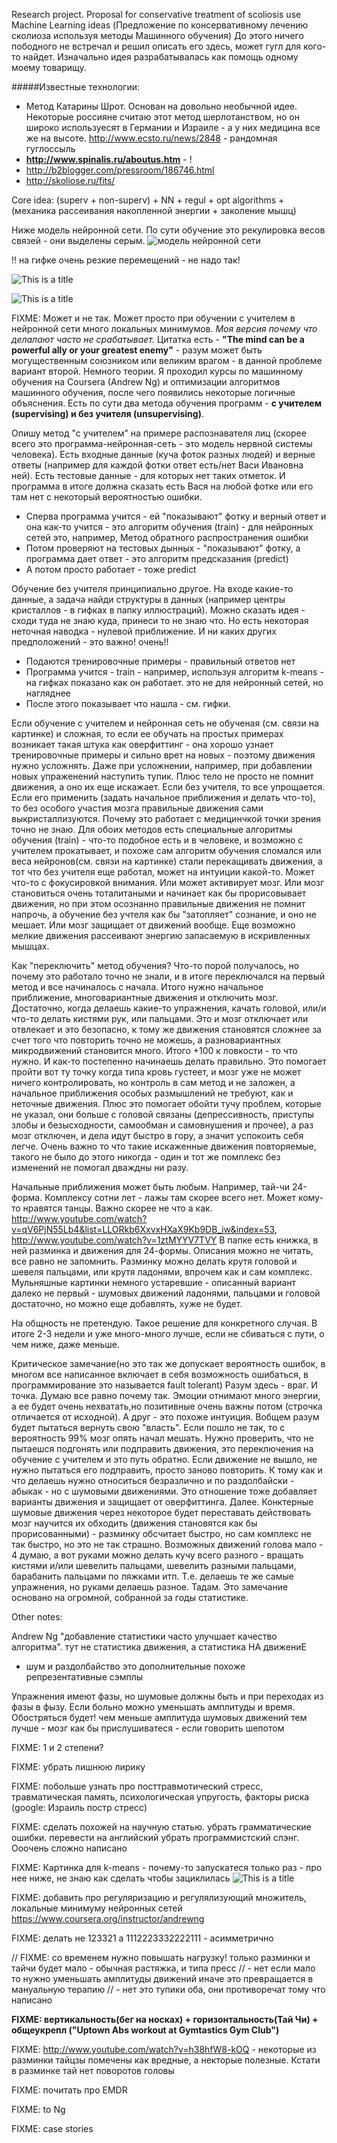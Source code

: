 Research project. Proposal for conservative treatment of scoliosis use Machine Learning ideas
(Предложение по консервативному лечению сколиоза используя методы Машинного обучения)
До этого ничего пободного не встречал и решил описать его здесь, может гугл для кого-то найдет. Изначально идея разрабатывалась как помощь одному моему товарищу.

#####Известные технологии:
- Метод Катарины Шрот. Основан на довольно необычной идее. Некоторые россияне считаю этот метод шерлотанством, но он 
широко используесят в Германии и Израиле - а у них медицина все же на высоте. http://www.ecsto.ru/news/2848 - рандомная гуглоссыль
- **http://www.spinalis.ru/aboutus.htm** - !
- http://b2blogger.com/pressroom/186746.html
- http://skoliose.ru/fits/

Core idea: (superv + non-superv) + NN + regul + opt algorithms + (механика рассеивания накопленной энергии + заколение мышц)

Ниже модель нейронной сети. По сути обучение это рекулировка весов связей - они выделены серым.
![модель нейронной сети](imgs/km_perceptron_01.jpg)

!! на гифке очень резкие перемещений - не надо так!

![This is a title](imgs/left.gif)

![This is a title](imgs/1.jpeg)

FIXME: Может и не так. Может просто при обучении с учителем в нейронной сети много локальных минимумов.
*Моя версия почему что делалают часто не срабатывает.* Цитатка есть - **"The mind can be a powerful ally or
your greatest enemy"** - разум может быть могущественным союзником или великим врагом - в 
данной проблеме вариант второй. Немного теории. Я проходил курсы по машинному обучения на Coursera (Andrew Ng) и оптимизации алгоритмов машинного обучения, после чего появились некоторые логичные объяснения. Есть по сути два 
метода обучения программ - **с учителем (supervising) и без учителя (unsupervising)**. 

Опишу метод "с учителем" на примере распознавателя лиц (скорее всего это программа-нейронная-сеть - это модель нервной системы человека). Есть входные данные (куча фоток разных людей) и верные ответы (например для каждой фотки ответ есть/нет Васи Ивановна ней). Есть тестовые данные - для которых нет таких отметок. И программа в итоге должна сказать есть Вася на любой фотке или его там нет с некоторый вероятностью ошибки.
- Сперва программа учится - ей "показывают" фотку и верный ответ и она как-то учится - 
это алгоритм обучения (train) - для нейронных сетей это, например, 
Метод обратного распространения ошибки
- Потом проверяют на тестовых дынных - "показывают" фотку, а программа дает ответ - 
это алгоритм предсказания (predict)
- А потом просто работает - тоже predict

Обучение без учителя принципиально другое. На входе какие-то данные, а задача найди структуры в 
данных (например центры кристаллов - в гифках в папку иллюстраций). Можно сказать идея - 
сходи туда не знаю куда, принеси то не знаю что. Но есть некоторая неточная наводка - 
нулевой приближение. И ни каких других предположений - это важно! очень!!
- Подаются тренировочные примеры - правильный ответов нет
- Программа учится - train - например, используя алгоритм k-means - на гифках показано как он работает.
это не для нейронный сетей, но нагляднее
- После этого показывает что нашла - см. гифки.

Если обучение с учителем и нейронная сеть не обученая (см. связи на картинке) и сложная, то если ее обучать на 
простых примерах возникает такая штука как оверфиттинг - она хорошо узнает тренировочные примеры и сильно врет на новых - поэтому движения нужно усложнять. Даже при усложнении, например, при добавлении новых упраженений наступить тупик. Плюс тело не просто не помнит движения, а оно их еще искажает. Если без учителя, то все упрощается. Если его применить (задать начальное приближения и делать что-то), то без особого участия мозга правильные движения сами выкристаллизуются. Почему это работает с медицинчкой точки зрения точно не знаю. Для обоих методов есть специальные алгоритмы обучения (train) - что-то подобное есть и в человеке, и возможно с учителем прокатывает, и похоже сам алгоритм обучения сломался или веса нейронов(см. связи на картинке)
 стали перекащивать движения, а тот что без учителя еще работал, может на интуиции какой-то. Может что-то с фокусировкой внимания. Или может активирует мозг. Или мозг становиться очень тоталитаными и начинает как бы прорисовывает движения, но при этом осознанно правильные движения не помнит напрочь, а обучение без учтеля как бы 
"затопляет" сознание, и оно не мешает. Или мозг защищает от движений вообще. Еще возможно мелкие движения рассеивают энергию запасаемую в искривленных мышцах.

Как "переключить" метод обучения? Что-то порой получалось, но почему это работало точно не знали, и в итоге переключался на первый метод и все начиналось с начала. Итого нужно начальное приближение, многовариантные движения и отключить мозг.  Достаточно, когда делаешь какие-то упражнения, качать головой, или/и что-то делать кистями рук, или пальцами. Это и мозг отключает или отвлекает и это безопасно, к тому же движения становятся 
сложнее за счет того что повторить точно не можешь, а разновариантных микродвижений становится много. 
Итого +100 к ловкости - то что нужно. И как-то постепенно начинаешь делать правильно. Это помогает 
пройти вот ту точку когда типа кровь густеет, и мозг уже не может ничего контролировать, но контроль 
в сам метод и не заложен, а начальное приближения особых размышлений не требуют, как и неточные 
движения. Плюс это помогает обойти тучу проблем, которые не указал, они больше с головой связаны 
(депрессивность, приступы злобы и безысходности, самообман и самовнушения и прочее), 
а раз мозг отключен, и дела идут быстро в гору, а значит успокоить себя легче. Очень важно то что такие искаженные движения повторяемые, такого не было до этого никогда - один и тот же помплекс без изменений не помогал дваждны ни разу.


Начальные приближения может быть любым. Например, тай-чи 24-форма. Комплексу сотни лет - 
лажы там скорее всего нет. Может кому-то нравятся танцы. Важно скорее не что а как.
http://www.youtube.com/watch?v=qV6PjN55Lb4&list=LLORkb6XxvxHXaX9Kb9DB_iw&index=53, 
http://www.youtube.com/watch?v=1ztMYYV7TVY
В папке есть книжка, в ней разминка и движения для 24-формы. Описания можно не читать, все 
равно не запомнить. Разминку можно делать крутя головой и шевеля пальцами, или крутя ладонями, 
впрочем как и сам комплекс. Мульняшные картинки немного устаревшие - описанный вариант далеко не 
первый - шумовых движений ладонями, пальцами и головой достаточно, но можно еще добавлять, хуже не будет.


На общность не претендую. Такое решение для конкретного случая. В 
итоге 2-3 недели и уже много-много лучше, если не сбиваться с пути, о чем ниже, даже меньше.


Критическое замечание(но это так же допускает вероятность ошибок, в многом все написанное включает в себя возможность ошибаться, в программирование это называется fault tolerant)
Разум здесь - враг. И точка. Думаю все равно почему так. Эмоции отнимают много энергии, а ее будет очень нехватать,но позитивные очень важны потом (строчка отличается от исходной). А друг - это похоже интуиция. Вобщем разум будет пытаться вернуть свою "власть". Если пошло не так, то с вероятность 99% мозг опять начал мешать. Нужно проверить, что не пытаешся подгонять или подправить движения, это переключения на обучение с учителем и это путь обратно. Если движение не вышло, не нужно пытаться его подправить, просто заново повторить. К тому как и что 
делаешь нужно относиться безразлично и по раздолбайски - абыкак - но с шумовыми движениями. Это 
отношение тоже добавляет варианты движения и защищает от оверфиттинга. Далее. Конктерные шумовые 
движения через некоторое будет переставать действовать мозг научится их обходить (движения становятся 
как бы прорисованными) - разминку обсчитает быстро, но сам комплекс не так быстро, но это не так страшно. 
Возможных движений голова мало - 4 думаю, а вот руками можно делать кучу всего разного - вращать 
кистями и/или шевелить пальцами, шевелить разными пальцами, барабанить пальцами по ляжками итп. 
Т.е. делаешь те же самые упражнения, но руками делаешь разное. Тадам. Это замечание основано на 
огромной, собранной за годы статистике.

Other notes:

Andrew Ng "добавление статистики часто улучшает качество алгоритма". тут не статистика движения, а статистика НА движениЕ 
- шум и раздолбайство это дополнительные похоже репрезентативные сэмплы

Упражнения имеют фазы, но шумовые должны быть и при переходах из фазы в фызу.
Если больно можно уменьшать амплитуды и время. Обостряться будет! чем меньше амплитуда шумовых движений тем лучше - мозг как бы прислушиватеся - если говорить шепотом

FIXME: 1 и 2 степени?

FIXME: убрать лишнюю лирику

FIXME: побольше узнать про посттравмотический стресс, травматическая память, психологическая упругость, факторы риска (google: Израиль постр стресс)

FIXME: сделать похожей на научную статью. убрать грамматические ошибки. перевести на английский
убрать программистский слэнг. Ооочень сложно написано

FIXME: Картинка для k-means - почему-то запускатеся только раз - про нее ниже, не знаю как сделать чтобы зациклилась
![This is a title](imgs/left.gif)

FIXME: добавить про регуляризацию и регулялизующий множитель, локальные минимуму нейронных сетей https://www.coursera.org/instructor/andrewng

FIXME: делать не 123321 а 1112223332222111 - асимметрично

// FIXME: со временем нужно повышать нагрузку! только разминки и тайчи будет мало - обычная растяжка, и типа пресс
// - нет если мало то нужно уменьшать амплитуды движений иначе это превращается в мануальную терапию
// - нет это тупики оба, они противоречат тому что написано

**FIXME: вертикальность(бег на носках) + горизонтальность(Тай Чи) + общеукрепл ("Uptown Abs workout at Gymtastics Gym Club")**

FIXME: http://www.youtube.com/watch?v=h38hfW8-kOQ - некоторые из разминки тайцзы помечены как вредные, 
а некторые полезные. Кстати в разминке тай нет поворотов головы

FIXME: почитать про EMDR

FIXME: to Ng

FIXME: case stories
